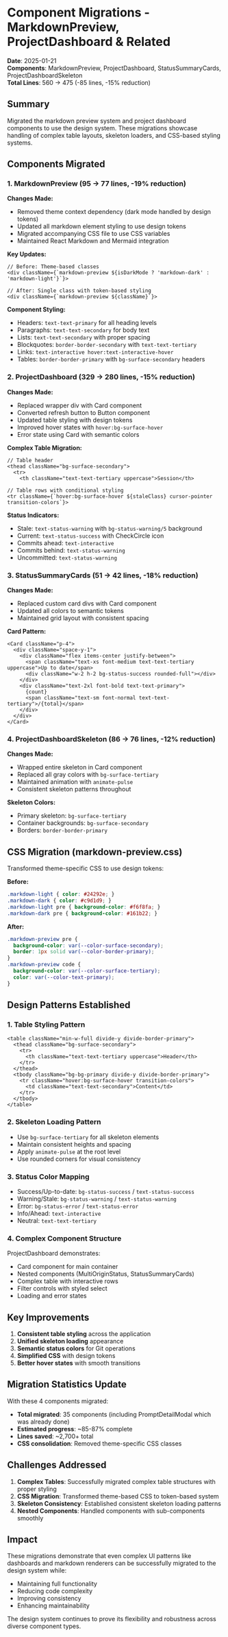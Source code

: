 # Component Migrations - MarkdownPreview, ProjectDashboard & Related

**Date**: 2025-01-21  
**Components**: MarkdownPreview, ProjectDashboard, StatusSummaryCards, ProjectDashboardSkeleton  
**Total Lines**: 560 → 475 (-85 lines, -15% reduction)

## Summary

Migrated the markdown preview system and project dashboard components to use the design system. These migrations showcase handling of complex table layouts, skeleton loaders, and CSS-based styling systems.

## Components Migrated

### 1. MarkdownPreview (95 → 77 lines, -19% reduction)
**Changes Made:**
- Removed theme context dependency (dark mode handled by design tokens)
- Updated all markdown element styling to use design tokens
- Migrated accompanying CSS file to use CSS variables
- Maintained React Markdown and Mermaid integration

**Key Updates:**
```tsx
// Before: Theme-based classes
<div className={`markdown-preview ${isDarkMode ? 'markdown-dark' : 'markdown-light'}`}>

// After: Single class with token-based styling
<div className={`markdown-preview ${className}`}>
```

**Component Styling:**
- Headers: `text-text-primary` for all heading levels
- Paragraphs: `text-text-secondary` for body text
- Lists: `text-text-secondary` with proper spacing
- Blockquotes: `border-border-secondary` with `text-text-tertiary`
- Links: `text-interactive hover:text-interactive-hover`
- Tables: `border-border-primary` with `bg-surface-secondary` headers

### 2. ProjectDashboard (329 → 280 lines, -15% reduction)
**Changes Made:**
- Replaced wrapper div with Card component
- Converted refresh button to Button component
- Updated table styling with design tokens
- Improved hover states with `hover:bg-surface-hover`
- Error state using Card with semantic colors

**Complex Table Migration:**
```tsx
// Table header
<thead className="bg-surface-secondary">
  <tr>
    <th className="text-text-tertiary uppercase">Session</th>
    
// Table rows with conditional styling
<tr className={`hover:bg-surface-hover ${staleClass} cursor-pointer transition-colors`}>
```

**Status Indicators:**
- Stale: `text-status-warning` with `bg-status-warning/5` background
- Current: `text-status-success` with CheckCircle icon
- Commits ahead: `text-interactive`
- Commits behind: `text-status-warning`
- Uncommitted: `text-status-warning`

### 3. StatusSummaryCards (51 → 42 lines, -18% reduction)
**Changes Made:**
- Replaced custom card divs with Card component
- Updated all colors to semantic tokens
- Maintained grid layout with consistent spacing

**Card Pattern:**
```tsx
<Card className="p-4">
  <div className="space-y-1">
    <div className="flex items-center justify-between">
      <span className="text-xs font-medium text-text-tertiary uppercase">Up to date</span>
      <div className="w-2 h-2 bg-status-success rounded-full"></div>
    </div>
    <div className="text-2xl font-bold text-text-primary">
      {count}
      <span className="text-sm font-normal text-text-tertiary">/{total}</span>
    </div>
  </div>
</Card>
```

### 4. ProjectDashboardSkeleton (86 → 76 lines, -12% reduction)
**Changes Made:**
- Wrapped entire skeleton in Card component
- Replaced all gray colors with `bg-surface-tertiary`
- Maintained animation with `animate-pulse`
- Consistent skeleton patterns throughout

**Skeleton Colors:**
- Primary skeleton: `bg-surface-tertiary`
- Container backgrounds: `bg-surface-secondary`
- Borders: `border-border-primary`

## CSS Migration (markdown-preview.css)

Transformed theme-specific CSS to use design tokens:

**Before:**
```css
.markdown-light { color: #24292e; }
.markdown-dark { color: #c9d1d9; }
.markdown-light pre { background-color: #f6f8fa; }
.markdown-dark pre { background-color: #161b22; }
```

**After:**
```css
.markdown-preview pre {
  background-color: var(--color-surface-secondary);
  border: 1px solid var(--color-border-primary);
}
.markdown-preview code {
  background-color: var(--color-surface-tertiary);
  color: var(--color-text-primary);
}
```

## Design Patterns Established

### 1. Table Styling Pattern
```tsx
<table className="min-w-full divide-y divide-border-primary">
  <thead className="bg-surface-secondary">
    <tr>
      <th className="text-text-tertiary uppercase">Header</th>
    </tr>
  </thead>
  <tbody className="bg-bg-primary divide-y divide-border-primary">
    <tr className="hover:bg-surface-hover transition-colors">
      <td className="text-text-secondary">Content</td>
    </tr>
  </tbody>
</table>
```

### 2. Skeleton Loading Pattern
- Use `bg-surface-tertiary` for all skeleton elements
- Maintain consistent heights and spacing
- Apply `animate-pulse` at the root level
- Use rounded corners for visual consistency

### 3. Status Color Mapping
- Success/Up-to-date: `bg-status-success` / `text-status-success`
- Warning/Stale: `bg-status-warning` / `text-status-warning`
- Error: `bg-status-error` / `text-status-error`
- Info/Ahead: `text-interactive`
- Neutral: `text-text-tertiary`

### 4. Complex Component Structure
ProjectDashboard demonstrates:
- Card component for main container
- Nested components (MultiOriginStatus, StatusSummaryCards)
- Complex table with interactive rows
- Filter controls with styled select
- Loading and error states

## Key Improvements

1. **Consistent table styling** across the application
2. **Unified skeleton loading** appearance
3. **Semantic status colors** for Git operations
4. **Simplified CSS** with design tokens
5. **Better hover states** with smooth transitions

## Migration Statistics Update

With these 4 components migrated:
- **Total migrated**: 35 components (including PromptDetailModal which was already done)
- **Estimated progress**: ~85-87% complete
- **Lines saved**: ~2,700+ total
- **CSS consolidation**: Removed theme-specific CSS classes

## Challenges Addressed

1. **Complex Tables**: Successfully migrated complex table structures with proper styling
2. **CSS Migration**: Transformed theme-based CSS to token-based system
3. **Skeleton Consistency**: Established consistent skeleton loading patterns
4. **Nested Components**: Handled components with sub-components smoothly

## Impact

These migrations demonstrate that even complex UI patterns like dashboards and markdown renderers can be successfully migrated to the design system while:
- Maintaining full functionality
- Reducing code complexity
- Improving consistency
- Enhancing maintainability

The design system continues to prove its flexibility and robustness across diverse component types.